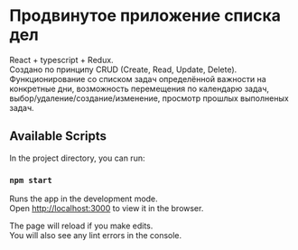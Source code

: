 # Продвинутое приложение списка дел

React + typescript + Redux.\
Создано по принципу CRUD (Create, Read, Update, Delete).\
Функционирование со списком задач определённой важности на конкретные дни, возможность перемещения по календарю задач, выбор/удаление/создание/изменение, просмотр прошлых выполненых задач.

## Available Scripts

In the project directory, you can run:

### `npm start`

Runs the app in the development mode.\
Open [http://localhost:3000](http://localhost:3000) to view it in the browser.

The page will reload if you make edits.\
You will also see any lint errors in the console.
